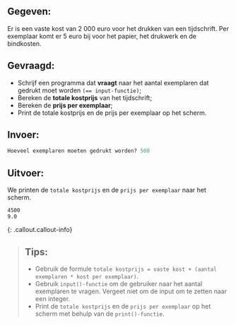 ## Gegeven:

Er is een vaste kost van 2 000 euro voor het drukken van een tijdschrift. Per exemplaar komt er 5 euro bij voor het papier, het drukwerk en de bindkosten.

## Gevraagd:

* Schrijf een programma dat **vraagt** naar het aantal exemplaren dat gedrukt moet worden `(== input-functie)`; 
* Bereken de **totale kostprijs** van het tijdschrift;
* Bereken de **prijs per exemplaar**;
* Print de totale kostprijs en de prijs per exemplaar op het scherm.

## Invoer:

```python
Hoeveel exemplaren moeten gedrukt worden? 500
```

## Uitvoer:

We printen de `totale kostprijs` en de `prijs per exemplaar` naar het scherm.
```
4500
9.0
```

{: .callout.callout-info}
>## Tips:
>* Gebruik de formule `totale kostprijs = vaste kost + (aantal exemplaren * kost per exemplaar)`.
>* Gebruik `input()-functie` om de gebruiker naar het aantal exemplaren te vragen. Vergeet niet om de input om te zetten naar een integer.
>* Print de `totale kostprijs` en de `prijs per exemplaar` op het scherm met behulp van de `print()-functie`. 
